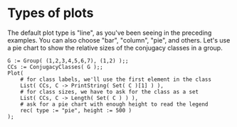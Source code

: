 
# Types of plots

The default plot type is "line", as you've been seeing in the
preceding examples.  You can also choose "bar", "column", "pie",
and others.  Let's use a pie chart to show the relative sizes of
the conjugacy classes in a group.

```
G := Group( (1,2,3,4,5,6,7), (1,2) );;
CCs := ConjugacyClasses( G );;
Plot(
    # for class labels, we'll use the first element in the class
    List( CCs, C -> PrintString( Set( C )[1] ) ),
    # for class sizes, we have to ask for the class as a set
    List( CCs, C -> Length( Set( C ) ) ),
    # ask for a pie chart with enough height to read the legend
    rec( type := "pie", height := 500 )
);
```

